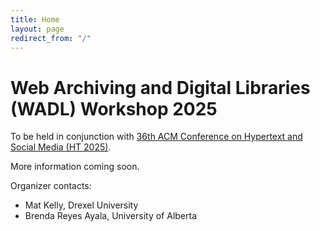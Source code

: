 ```yaml
---
title: Home
layout: page
redirect_from: "/"
---
```


# Web Archiving and Digital Libraries (WADL) Workshop 2025

To be held in conjunction with [36th ACM Conference on Hypertext and Social Media (HT 2025)](https://ht.acm.org/ht2025/).

More information coming soon.

Organizer contacts:

* Mat Kelly, Drexel University
* Brenda Reyes Ayala, University of Alberta
